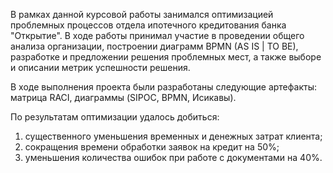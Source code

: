 В рамках данной курсовой работы занимался оптимизацией проблемных процессов отдела ипотечного кредитования банка "Открытие". В ходе работы принимал участие в проведении общего анализа организации, построении диаграмм BPMN (AS IS | TO BE), разработке и предложении решения проблемных мест, а также выборе и описании метрик успешности решения.

В ходе выполнения проекта были разработаны следующие артефакты: 
матрица RACI, диаграммы (SIPOC, BPMN, Исикавы).

По результатам оптимизации удалось добиться:
1. существенного уменьшения временных и денежных затрат клиента;
2. сокращения времени обработки заявок на кредит на 50%;
3. уменьшения количества ошибок при работе с документами на 40%.
